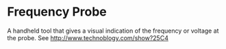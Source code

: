 # Frequency Probe
A handheld tool that gives a visual indication of the frequency or voltage at the probe. See http://www.technoblogy.com/show?25C4
